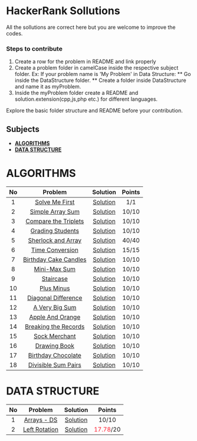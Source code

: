 # HackerRank Sollutions

All the sollutions are correct here but you are welcome to improve the codes.

### Steps to contribute

1. Create a row for the problem in README and link properly
2. Create a problem folder in camelCase inside the respective subject folder.
   Ex: If your problem name is 'My Problem' in Data Structure:
   ** Go inside the DataStructure folder.
   ** Create a folder inside DataStructure and name it as myProblem.
3. Inside the myProblem folder create a README and solution.extension(cpp,js,php etc.) for different languages.

Explore the basic folder structure and README before your contribution.

## Subjects

- **[ALGORITHMS](#algorithms)**
- **[DATA STRUCTURE](#data-structure)**

# ALGORITHMS

| No  |                                                Problem                                                |                   Solution                   | Points |
| :-: | :---------------------------------------------------------------------------------------------------: | :------------------------------------------: | :----: |
|  1  |            [Solve Me First](https://www.hackerrank.com/challenges/solve-me-first/problem)             |    [Solution](./Algorithm/solveMeFirst/)     |  1/1   |
|  2  |              [Simple Array Sum](https://www.hackerrank.com/challenges/simple-array-sum)               |   [Solution](./Algorithm/simpleArraySum/)    | 10/10  |
|  3  |      [Compare the Triplets](https://www.hackerrank.com/challenges/compare-the-triplets/problem)       | [Solution](./Algorithm/completeTheTriplets/) | 10/10  |
|  4  |               [Grading Students](https://www.hackerrank.com/challenges/grading/problem)               |   [Solution](./Algorithm/GradingStudents/)   | 10/10  |
|  5  |        [Sherlock and Array](https://www.hackerrank.com/challenges/sherlock-and-array/problem)         |  [Solution](./Algorithm/sherlockAndArray/)   | 40/40  |
|  6  |           [Time Conversion](https://www.hackerrank.com/challenges/time-conversion/problem)            |   [Solution](./Algorithm/timeConversion/)    | 15/15  |
|  7  |     [Birthday Cake Candles](https://www.hackerrank.com/challenges/birthday-cake-candles/problem)      | [Solution](./Algorithm/birthdayCakeCandles/) | 10/10  |
|  8  |              [Mini-Max Sum](https://www.hackerrank.com/challenges/mini-max-sum/problem)               |     [Solution](./Algorithm/miniMaxSum/)      | 10/10  |
|  9  |                 [Staircase](https://www.hackerrank.com/challenges/staircase/problem)                  |      [Solution](./Algorithm/staircase/)      | 10/10  |
| 10  |                [Plus Minus](https://www.hackerrank.com/challenges/plus-minus/problem)                 |      [Solution](./Algorithm/plusMinus/)      | 10/10  |
| 11  |       [Diagonal Difference](https://www.hackerrank.com/challenges/diagonal-difference/problem)        | [Solution](./Algorithm/diagonalDifference/)  | 10/10  |
| 12  |            [A Very Big Sum](https://www.hackerrank.com/challenges/a-very-big-sum/problem)             |     [Solution](./Algorithm/aVeryBigSum/)     | 10/10  |
| 13  |          [Apple And Orange](https://www.hackerrank.com/challenges/apple-and-orange/problem)           |   [Solution](./Algorithm/appleAndOrange/)    | 10/10  |
| 14  | [Breaking the Records](https://www.hackerrank.com/challenges/breaking-best-and-worst-records/problem) | [Solution](./Algorithm/breakingTheRecords/)  | 10/10  |
| 15  |             [Sock Merchant](https://www.hackerrank.com/challenges/sock-merchant/problem)              |    [Solution](./Algorithm/sockMerchant/)     | 10/10  |
| 16  |              [Drawing Book](https://www.hackerrank.com/challenges/drawing-book/problem)               |     [Solution](./Algorithm/drawingBook/)     | 10/10  |
| 17  |         [Birthday Chocolate](https://www.hackerrank.com/challenges/the-birthday-bar/problem)          |  [Solution](./Algorithm/birthdayChocolate/)  | 10/10  |
| 18  |       [Divisible Sum Pairs](https://www.hackerrank.com/challenges/divisible-sum-pairs/problem)        |  [Solution](./Algorithm/divisibleSumPairs/)  | 10/10  |

# DATA STRUCTURE

| No  |                                      Problem                                       |                 Solution                  |                  Points                  |
| :-: | :--------------------------------------------------------------------------------: | :---------------------------------------: | :--------------------------------------: |
|  1  |       [Arrays - DS](https://www.hackerrank.com/challenges/arrays-ds/problem)       |   [Solution](./DataStructure/arraysDS/)   |                  10/10                   |
|  2  | [Left Rotation](https://www.hackerrank.com/challenges/array-left-rotation/problem) | [Solution](./DataStructure/leftRotation/) | <span style="color:#f23">17.78</span>/20 |
